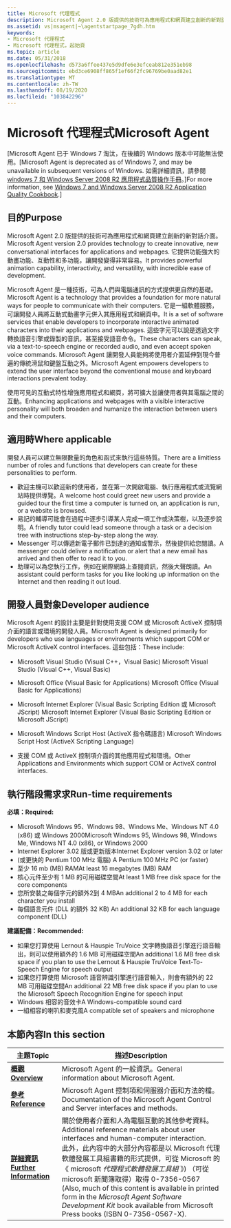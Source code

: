 ```yaml
---
title: Microsoft 代理程式
description: Microsoft Agent 2.0 版提供的技術可為應用程式和網頁建立創新的新對話介面。
ms.assetid: vs|msagent|~\agentstartpage_7gdh.htm
keywords:
- Microsoft 代理程式
- Microsoft 代理程式，起始頁
ms.topic: article
ms.date: 05/31/2018
ms.openlocfilehash: d573a6ffee437e5d9dfe6e3efceab812e351eb98
ms.sourcegitcommit: ebd3ce6908ff865f1ef66f2fc96769be0aad82e1
ms.translationtype: MT
ms.contentlocale: zh-TW
ms.lasthandoff: 08/19/2020
ms.locfileid: "103842296"
---
```

# <a name="microsoft-agent"></a><span data-ttu-id="87be4-105">Microsoft 代理程式</span><span class="sxs-lookup"><span data-stu-id="87be4-105">Microsoft Agent</span></span>

<span data-ttu-id="87be4-106">\[Microsoft Agent 已于 Windows 7 淘汰，在後續的 Windows 版本中可能無法使用。</span><span class="sxs-lookup"><span data-stu-id="87be4-106">\[Microsoft Agent is deprecated as of Windows 7, and may be unavailable in subsequent versions of Windows.</span></span> <span data-ttu-id="87be4-107">如需詳細資訊，請參閱 [windows 7 和 Windows Server 2008 R2 應用程式品質操作手冊](../win7appqual/windows-7-application-quality-cookbook.md)。\]</span><span class="sxs-lookup"><span data-stu-id="87be4-107">For more information, see [Windows 7 and Windows Server 2008 R2 Application Quality Cookbook](../win7appqual/windows-7-application-quality-cookbook.md).\]</span></span>

## <a name="purpose"></a><span data-ttu-id="87be4-108">目的</span><span class="sxs-lookup"><span data-stu-id="87be4-108">Purpose</span></span>

<span data-ttu-id="87be4-109">Microsoft Agent 2.0 版提供的技術可為應用程式和網頁建立創新的新對話介面。</span><span class="sxs-lookup"><span data-stu-id="87be4-109">Microsoft Agent version 2.0 provides technology to create innovative, new conversational interfaces for applications and webpages.</span></span> <span data-ttu-id="87be4-110">它提供功能強大的動畫功能、互動性和多功能，讓開發變得非常容易。</span><span class="sxs-lookup"><span data-stu-id="87be4-110">It provides powerful animation capability, interactivity, and versatility, with incredible ease of development.</span></span>

<span data-ttu-id="87be4-111">Microsoft Agent 是一種技術，可為人們與電腦通訊的方式提供更自然的基礎。</span><span class="sxs-lookup"><span data-stu-id="87be4-111">Microsoft Agent is a technology that provides a foundation for more natural ways for people to communicate with their computers.</span></span> <span data-ttu-id="87be4-112">它是一組軟體服務，可讓開發人員將互動式動畫字元併入其應用程式和網頁中。</span><span class="sxs-lookup"><span data-stu-id="87be4-112">It is a set of software services that enable developers to incorporate interactive animated characters into their applications and webpages.</span></span> <span data-ttu-id="87be4-113">這些字元可以說是透過文字轉換語音引擎或錄製的音訊，甚至接受語音命令。</span><span class="sxs-lookup"><span data-stu-id="87be4-113">These characters can speak, via a text-to-speech engine or recorded audio, and even accept spoken voice commands.</span></span> <span data-ttu-id="87be4-114">Microsoft Agent 讓開發人員能夠將使用者介面延伸到現今普遍的傳統滑鼠和鍵盤互動之外。</span><span class="sxs-lookup"><span data-stu-id="87be4-114">Microsoft Agent empowers developers to extend the user interface beyond the conventional mouse and keyboard interactions prevalent today.</span></span>

<span data-ttu-id="87be4-115">使用可見的互動式特性增強應用程式和網頁，將可擴大並讓使用者與其電腦之間的互動。</span><span class="sxs-lookup"><span data-stu-id="87be4-115">Enhancing applications and webpages with a visible interactive personality will both broaden and humanize the interaction between users and their computers.</span></span>

## <a name="where-applicable"></a><span data-ttu-id="87be4-116">適用時</span><span class="sxs-lookup"><span data-stu-id="87be4-116">Where applicable</span></span>

<span data-ttu-id="87be4-117">開發人員可以建立無限數量的角色和函式來執行這些特質。</span><span class="sxs-lookup"><span data-stu-id="87be4-117">There are a limitless number of roles and functions that developers can create for these personalities to perform.</span></span>

-   <span data-ttu-id="87be4-118">歡迎主機可以歡迎新的使用者，並在第一次開啟電腦、執行應用程式或流覽網站時提供導覽。</span><span class="sxs-lookup"><span data-stu-id="87be4-118">A welcome host could greet new users and provide a guided tour the first time a computer is turned on, an application is run, or a website is browsed.</span></span>
-   <span data-ttu-id="87be4-119">易記的輔導可能會在過程中逐步引導某人完成一項工作或決策樹，以及逐步說明。</span><span class="sxs-lookup"><span data-stu-id="87be4-119">A friendly tutor could lead someone through a task or a decision tree with instructions step-by-step along the way.</span></span>
-   <span data-ttu-id="87be4-120">Messenger 可以傳遞新電子郵件已到達的通知或警示，然後提供給您閱讀。</span><span class="sxs-lookup"><span data-stu-id="87be4-120">A messenger could deliver a notification or alert that a new email has arrived and then offer to read it to you.</span></span>
-   <span data-ttu-id="87be4-121">助理可以為您執行工作，例如在網際網路上查閱資訊，然後大聲朗讀。</span><span class="sxs-lookup"><span data-stu-id="87be4-121">An assistant could perform tasks for you like looking up information on the Internet and then reading it out loud.</span></span>

## <a name="developer-audience"></a><span data-ttu-id="87be4-122">開發人員對象</span><span class="sxs-lookup"><span data-stu-id="87be4-122">Developer audience</span></span>

<span data-ttu-id="87be4-123">Microsoft Agent 的設計主要是針對使用支援 COM 或 Microsoft ActiveX 控制項介面的語言或環境的開發人員。</span><span class="sxs-lookup"><span data-stu-id="87be4-123">Microsoft Agent is designed primarily for developers who use languages or environments which support COM or Microsoft ActiveX control interfaces.</span></span> <span data-ttu-id="87be4-124">這些包括：</span><span class="sxs-lookup"><span data-stu-id="87be4-124">These include:</span></span>

-   <span data-ttu-id="87be4-125">Microsoft Visual Studio (Visual C++，Visual Basic) </span><span class="sxs-lookup"><span data-stu-id="87be4-125">Microsoft Visual Studio (Visual C++, Visual Basic)</span></span>

-   <span data-ttu-id="87be4-126">Microsoft Office (Visual Basic for Applications) </span><span class="sxs-lookup"><span data-stu-id="87be4-126">Microsoft Office (Visual Basic for Applications)</span></span>

-   <span data-ttu-id="87be4-127">Microsoft Internet Explorer (Visual Basic Scripting Edition 或 Microsoft JScript) </span><span class="sxs-lookup"><span data-stu-id="87be4-127">Microsoft Internet Explorer (Visual Basic Scripting Edition or Microsoft JScript)</span></span>

-   <span data-ttu-id="87be4-128">Microsoft Windows Script Host (ActiveX 指令碼語言) </span><span class="sxs-lookup"><span data-stu-id="87be4-128">Microsoft Windows Script Host (ActiveX Scripting Language)</span></span>

-   <span data-ttu-id="87be4-129">支援 COM 或 ActiveX 控制項介面的其他應用程式和環境。</span><span class="sxs-lookup"><span data-stu-id="87be4-129">Other Applications and Environments which support COM or ActiveX control interfaces.</span></span>

## <a name="run-time-requirements"></a><span data-ttu-id="87be4-130">執行階段需求求</span><span class="sxs-lookup"><span data-stu-id="87be4-130">Run-time requirements</span></span>

<span data-ttu-id="87be4-131">**必填：**</span><span class="sxs-lookup"><span data-stu-id="87be4-131">**Required:**</span></span>

-   <span data-ttu-id="87be4-132">Microsoft Windows 95、Windows 98、Windows Me、Windows NT 4.0 (x86) 或 Windows 2000</span><span class="sxs-lookup"><span data-stu-id="87be4-132">Microsoft Windows 95, Windows 98, Windows Me, Windows NT 4.0 (x86), or Windows 2000</span></span>
-   <span data-ttu-id="87be4-133">Internet Explorer 3.02 版或更新版本</span><span class="sxs-lookup"><span data-stu-id="87be4-133">Internet Explorer version 3.02 or later</span></span>
-   <span data-ttu-id="87be4-134"> (或更快的 Pentium 100 MHz 電腦) </span><span class="sxs-lookup"><span data-stu-id="87be4-134">A Pentium 100 MHz PC (or faster)</span></span>
-   <span data-ttu-id="87be4-135">至少 16 mb (MB) RAM</span><span class="sxs-lookup"><span data-stu-id="87be4-135">At least 16 megabytes (MB) RAM</span></span>
-   <span data-ttu-id="87be4-136">核心元件至少有 1 MB 的可用磁碟空間</span><span class="sxs-lookup"><span data-stu-id="87be4-136">At least 1 MB free disk space for the core components</span></span>
-   <span data-ttu-id="87be4-137">您所安裝之每個字元的額外2到 4 MB</span><span class="sxs-lookup"><span data-stu-id="87be4-137">An additional 2 to 4 MB for each character you install</span></span>
-   <span data-ttu-id="87be4-138">每個語言元件 (DLL 的額外 32 KB) </span><span class="sxs-lookup"><span data-stu-id="87be4-138">An additional 32 KB for each language component (DLL)</span></span>

<span data-ttu-id="87be4-139">**建議配備：**</span><span class="sxs-lookup"><span data-stu-id="87be4-139">**Recommended:**</span></span>

-   <span data-ttu-id="87be4-140">如果您打算使用 Lernout & Hauspie TruVoice 文字轉換語音引擎進行語音輸出，則可以使用額外的 1.6 MB 可用磁碟空間</span><span class="sxs-lookup"><span data-stu-id="87be4-140">An additional 1.6 MB free disk space if you plan to use the Lernout & Hauspie TruVoice Text-To-Speech Engine for speech output</span></span>
-   <span data-ttu-id="87be4-141">如果您打算使用 Microsoft 語音辨識引擎進行語音輸入，則會有額外的 22 MB 可用磁碟空間</span><span class="sxs-lookup"><span data-stu-id="87be4-141">An additional 22 MB free disk space if you plan to use the Microsoft Speech Recognition Engine for speech input</span></span>
-   <span data-ttu-id="87be4-142">Windows 相容的音效卡</span><span class="sxs-lookup"><span data-stu-id="87be4-142">A Windows-compatible sound card</span></span>
-   <span data-ttu-id="87be4-143">一組相容的喇叭和麥克風</span><span class="sxs-lookup"><span data-stu-id="87be4-143">A compatible set of speakers and microphone</span></span>

## <a name="in-this-section"></a><span data-ttu-id="87be4-144">本節內容</span><span class="sxs-lookup"><span data-stu-id="87be4-144">In this section</span></span>



| <span data-ttu-id="87be4-145">主題</span><span class="sxs-lookup"><span data-stu-id="87be4-145">Topic</span></span>                                                          | <span data-ttu-id="87be4-146">描述</span><span class="sxs-lookup"><span data-stu-id="87be4-146">Description</span></span>                                                                                                                                                                                                                                                                          |
|----------------------------------------------------------------|--------------------------------------------------------------------------------------------------------------------------------------------------------------------------------------------------------------------------------------------------------------------------------------|
| [<span data-ttu-id="87be4-147">**概觀**</span><span class="sxs-lookup"><span data-stu-id="87be4-147">**Overview**</span></span>](introduction-to-microsoft-agent.md)<br/> | <span data-ttu-id="87be4-148">Microsoft Agent 的一般資訊。</span><span class="sxs-lookup"><span data-stu-id="87be4-148">General information about Microsoft Agent.</span></span> <br/>                                                                                                                                                                                                                               |
| [<span data-ttu-id="87be4-149">**參考**</span><span class="sxs-lookup"><span data-stu-id="87be4-149">**Reference**</span></span>](programming-microsoft-agent.md)<br/>    | <span data-ttu-id="87be4-150">Microsoft Agent 控制項和伺服器介面和方法的檔。</span><span class="sxs-lookup"><span data-stu-id="87be4-150">Documentation of the Microsoft Agent Control and Server interfaces and methods.</span></span><br/>                                                                                                                                                                                           |
| [<span data-ttu-id="87be4-151">**詳細資訊**</span><span class="sxs-lookup"><span data-stu-id="87be4-151">**Further Information**</span></span>](bibliography.md)<br/>         | <span data-ttu-id="87be4-152">關於使用者介面和人為電腦互動的其他參考資料。</span><span class="sxs-lookup"><span data-stu-id="87be4-152">Additional reference materials about user interfaces and human-computer interaction.</span></span><br/> <span data-ttu-id="87be4-153">此外，此內容中的大部分內容都是以 Microsoft 代理軟體發展工具組書籍的形式提供，可從 Microsoft 的《 microsoft *代理程式軟體發展工具組* 》) （可從 microsoft 新聞簿取得）取得 0-7356-0567 (</span><span class="sxs-lookup"><span data-stu-id="87be4-153">Also, much of this content is available in printed form in the *Microsoft Agent Software Development Kit* book available from Microsoft Press books (ISBN 0-7356-0567-X).</span></span><br/> |



 

 

